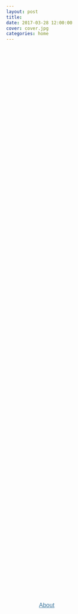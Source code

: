 ```yaml
---
layout: post
title: 
date: 2017-03-28 12:00:00
cover: cover.jpg
categories: home
---
```


<!--<img src="/images/home_graphic.png" width="70%">-->

<head>
<meta charset="UTF-8">
<style type="text/css">
    ul.menu {
        list-style-type: none;
    }
    ul.menu li {
        padding: 5px;
        font-size: 16px;
        font-family: 'Source Sans Pro', Arial, sans-serif;
    }
    ul.menu li a {
        height: 3000px;
        line-height: 3000px;
        display: inline-block;
        padding-left: 60px; /* To sift text off the background-image */
        color: #3E789F;
        background: url("images/home_graphic.png") no-repeat; /* As all link share the same background-image */
    }
    ul.menu li.home_image a {
        background-position: 0 0;
    }
    ul.menu li.home_image a:hover {
        background-position: 0 -3000px;
    }
</style>
</head>
<body>
    <ul class="menu">
        <li class="home_image"><a href="#">About</a></li>
    </ul>
</body>
